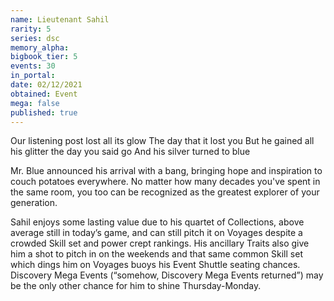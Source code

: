 ```yaml
---
name: Lieutenant Sahil
rarity: 5
series: dsc
memory_alpha:
bigbook_tier: 5
events: 30
in_portal:
date: 02/12/2021
obtained: Event
mega: false
published: true
---
```


Our listening post lost all its glow
The day that it lost you
But he gained all his glitter the day you said go
And his silver turned to blue

Mr. Blue announced his arrival with a bang, bringing hope and inspiration to couch potatoes everywhere. No matter how many decades you've spent in the same room, you too can be recognized as the greatest explorer of your generation.

Sahil enjoys some lasting value due to his quartet of Collections, above average still in today’s game, and can still pitch it on Voyages despite a crowded Skill set and power crept rankings. His ancillary Traits also give him a shot to pitch in on the weekends and that same common Skill set which dings him on Voyages buoys his Event Shuttle seating chances. Discovery Mega Events (“somehow, Discovery Mega Events returned”) may be the only other chance for him to shine Thursday-Monday.
